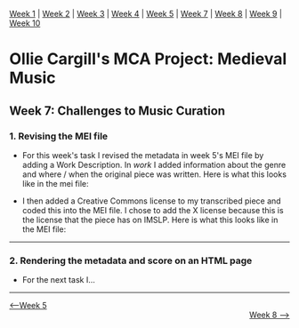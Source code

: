 [Week 1](https://olliecargill.github.io/MCA-2022) | [Week 2](https://olliecargill.github.io/MCA-2022/labtasks/week2/week2.html) | [Week 3](https://olliecargill.github.io/MCA-2022/labtasks/week3/week3.html) | [Week 4](https://olliecargill.github.io/MCA-2022/labtasks/week4/week4.html) | [Week 5](https://olliecargill.github.io/MCA-2022/labtasks/week5/week5.html) | [Week 7](https://olliecargill.github.io/MCA-2022/labtasks/week7/week7.html) | [Week 8](https://olliecargill.github.io/MCA-2022/labtasks/week8/week8.html) | [Week 9](https://olliecargill.github.io/MCA-2022/labtasks/week9/week9.html) | [Week 10](https://olliecargill.github.io/MCA-2022/labtasks/week10/week10.html)

# Ollie Cargill's MCA Project: Medieval Music

## Week 7: Challenges to Music Curation

### 1. Revising the MEI file

* For this week's task I revised the metadata in week 5's MEI file by adding a Work Description. In <i>work</i> I added information about the genre and where / when the original piece was written. Here is what this looks like in the mei file:



* I then added a Creative Commons license to my transcribed piece and coded this into the MEI file. I chose to add the X license because this is the license that the piece has on IMSLP. Here is what this looks like in the MEI file:



<hr>

### 2. Rendering the metadata and score on an HTML page

* For the next task I...

<hr>

<div align="left"><a href="https://olliecargill.github.io/MCA-2022/labtasks/week5/week5.html"><--Week 5</a> <div align="right"><a href="https://olliecargill.github.io/MCA-2022/labtasks/week8/week8.html">Week 8 --></a> </div>
